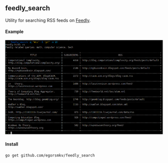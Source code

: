 feedly_search
-------------

Utility for searching RSS feeds on [Feedly](https://feedly.com).

#### Example

![feedly_search utility](screenshot.png)

#### Install

```sh
go get github.com/egorsmkv/feedly_search
```

